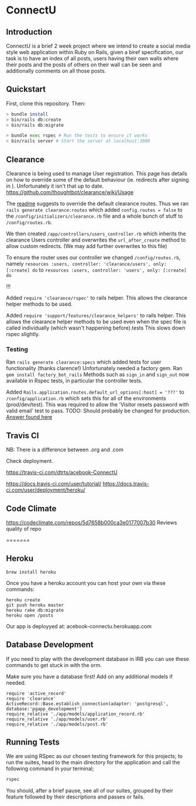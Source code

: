 # ConnectU

## Introduction

ConnectU is a brief 2 week project where we intend to create a social media style web application within Ruby on Rails, given a biref specification, our task is to have an index of all posts, users having their own walls where their posts and the posts of others on their wall can be seen and additionally comments on all those posts.

## Quickstart

First, clone this repository. Then:

```bash
> bundle install
> bin/rails db:create
> bin/rails db:migrate

> bundle exec rspec # Run the tests to ensure it works
> bin/rails server # Start the server at localhost:3000
```


## Clearance
Clearance is being used to manage User registration.
This page has details on how to override some of the default behaviour (ie. redirects after signing in ).
Unfortunately it isn't that up to date.
https://github.com/thoughtbot/clearance/wiki/Usage


The [readme](https://github.com/thoughtbot/clearance) suggests to override the default clearance routes.
Thus we ran `rails generate clearance:routes` which added `config.routes = false` to the `/config/initializers/clearance.rb` file and a whole bunch of stuff to `/config/routes.rb`.

We then created `/app/controllers/users_controller.rb` which inherits the clearance Users controller and overwrites the `url_after_create` method to allow custom redirects. (We may add further overwrites to this file)

To ensure the router uses our controller we changed `/config/routes.rb`, namely
`resources :users, controller: 'clearance/users', only: [:create] do`
to
`resources :users, controller: 'users', only: [:create] do`


!!!

Added `require 'clearance/rspec'` to rails helper.
This allows the clearance helper methods to be used.

Added `require 'support/features/clearance_helpers'` to rails helper.
This allows the clearance helper methods to be used even when the spec file is called individually (which wasn't happening before).tests
This slows down rspec slightly.



### Testing

Ran `rails generate clearance:specs` which added tests for user functionality (thanks clarence!)
Unfortunately needed a factory gem.
Ran `gem install factory_bot_rails`
Methods such as `sign_in` and `sign_out` now available in Rspec tests, in particular the controller tests.

Added `Rails.application.routes.default_url_options[:host] = '???'` to `/config/application.rb` which sets this for all of the environments (prod/dev/test). This was required to allow the 'Visitor resets password with valid email' test to pass.
TODO: Should probably be changed for production.
[Answer found here](https://stackoverflow.com/questions/18742779/actionviewtemplateerror-missing-host-to-link-to#18742821)



## Travis CI
NB: There is a difference between .org and .com

Check deployment.

https://travis-ci.com/dtrts/acebook-ConnectU


https://docs.travis-ci.com/user/tutorial/
https://docs.travis-ci.com/user/deployment/heroku/




## Code Climate
https://codeclimate.com/repos/5d7658b000ca3e0177007b30
Reviews quality of repo

=======
## Heroku
```
brew install heroku
```
Once you have a heroku account you can host your own via these commands:
```
heroku create
git push heroku master
heroku rake db:migrate
heroku open /posts
```

Our app is deployyed at: acebook-connectu.herokuapp.com


## Database Development

If you need to play with the development database in IRB you can use these commands to get stuck in with the orm.

Make sure you have a database first!
Add on any additional models if needed.

```
require 'active_record'
require 'clearance'
ActiveRecord::Base.establish_connection(adapter: 'postgresql', database:'pgapp_development')
require_relative './app/models/application_record.rb'
require_relative './app/models/user.rb'
require_relative './app/models/post.rb'
```

## Running Tests

We are using RSpec as our chosen testing framework for this projects; to run the suites, head to the main directory for the application and call the following command in your terminal;

```bash
rspec
```

You should, after a brief pause, see all of our suites, grouped by their feature followed by their descriptions and passes or fails.

